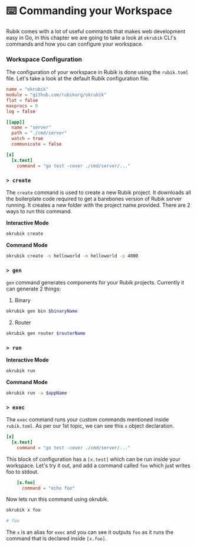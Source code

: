 # ⌨️ Commanding your Workspace

Rubik comes with a lot of useful commands that makes web development easy in Go, in this chapter we are going to take a look at `okrubik` CLI's commands and how you can configure your workspace.

### Workspace Configuration

The configuration of your workspace in Rubik is done using the `rubik.toml` file. Let's take a look at the default Rubik configuration file.

```toml
name = "okrubik"
module = "github.com/rubikorg/okrubik"
flat = false
maxprocs = 0
log = false

[[app]]
  name = "server"
  path = "./cmd/server"
  watch = true
  communicate = false

[x]
  [x.test]
    command = "go test -cover ./cmd/server/..."
```

### `> create`

The `create` command is used to create a new Rubik project. It downloads all the boilerplate code required to get a barebones version of Rubik server running. It creates a new folder with the project name provided. There are 2 ways to run this command.

**Interactive Mode**

```bash
okrubik create
```

**Command Mode**

```bash
okrubik create -n helloworld -m helloworld -p 4000
```

### `> gen`

`gen` command generates components for your Rubik projects. Currently it can generate 2 things:

1. Binary

```bash
okrubik gen bin $binaryName
```

2. Router

```bash
okrubik gen router $routerName
```

### `> run`

**Interactive Mode**

```bash
okrubik run
```

**Command Mode**

```bash
okrubik run -a $appName
```

### `> exec`

The `exec` command runs your custom commands mentioned inside `rubik.toml`. As per our 1st topic, we can see this `x` object declaration.

```toml
[x]
  [x.test]
    command = "go test -cover ./cmd/server/..."
```

This block of configuration has a `[x.test]` which can be run inside your workspace. Let's try it out, and add a command called `foo` which just writes foo to stdout.

```toml
    [x.foo]
      command = "echo foo"
```

Now lets run this command using okrubik.

```bash
okrubik x foo

# foo
```

The `x` is an alias for `exec` and you can see it outputs `foo` as it runs the command that is declared inside `[x.foo]`.
